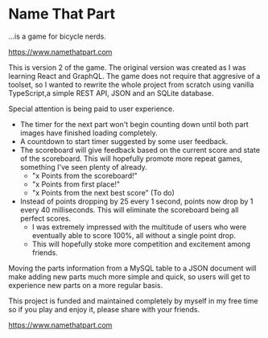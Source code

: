 # Name That Part

...is a game for bicycle nerds.

https://www.namethatpart.com

This is version 2 of the game. The original version was created as I was learning React and GraphQL. The game does not require that aggresive of a toolset, so I wanted to rewrite the whole project from scratch using vanilla TypeScript,a simple REST API, JSON and an SQLite database.

Special attention is being paid to user experience.

- The timer for the next part won't begin counting down until both part images have finished loading completely.
- A countdown to start timer suggested by some user feedback.
- The scoreboard will give feedback based on the current score and state of the scoreboard. This will hopefully promote more repeat games, something I've seen plenty of already.
  - "x Points from the scoreboard!"
  - "x Points from first place!"
  - "x Points from the next best score" (To do)
- Instead of points dropping by 25 every 1 second, points now drop by 1 every 40 milliseconds. This will eliminate the scoreboard being all perfect scores.
  - I was extremely impressed with the multitude of users who were eventually able to score 100%, all without a single point drop.
  - This will hopefully stoke more competition and excitement among friends.

Moving the parts information from a MySQL table to a JSON document will make adding new parts much more simple and quick, so users will get to experience new parts on a more regular basis.

This project is funded and maintained completely by myself in my free time so if you play and enjoy it, please share with your friends.

https://www.namethatpart.com
